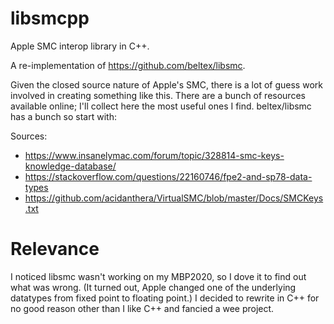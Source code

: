 # libsmcpp

Apple SMC interop library in C++.

A re-implementation of https://github.com/beltex/libsmc.

Given the closed source nature of Apple's SMC, there is a lot of guess work
involved in creating something like this. There are a bunch of resources
available online; I'll collect here the most useful ones I find. beltex/libsmc 
has a bunch so start with:

Sources:
  - https://www.insanelymac.com/forum/topic/328814-smc-keys-knowledge-database/
  - https://stackoverflow.com/questions/22160746/fpe2-and-sp78-data-types
  - https://github.com/acidanthera/VirtualSMC/blob/master/Docs/SMCKeys.txt

# Relevance

I noticed libsmc wasn't working on my MBP2020, so I dove it to find out what
was wrong. (It turned out, Apple changed one of the underlying datatypes from
fixed point to floating point.) I decided to rewrite in C++ for no good reason
other than I like C++ and fancied a wee project.